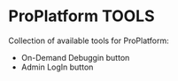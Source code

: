 # ProPlatform TOOLS

Collection of available tools for ProPlatform:

- On-Demand Debuggin button
- Admin LogIn button
